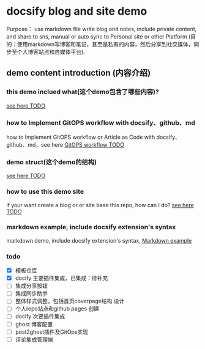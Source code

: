 # docsify blog and site demo
Purpose： use markdown file write blog and notes, include private content, and share to sns, manual or auto sync to Personal site or other Platform  (目的：使用markdown写博客和笔记，甚至是私有的内容，然后分享到社交媒体，同步至个人博客站点和自媒体平台).
## demo content introduction (内容介绍)

### this demo inclued what(这个demo包含了哪些内容)? 
[see here TODO](introduction)

### how to Implement GitOPS workflow with docsify、github、md
how to Implement GitOPS workflow or Article as Code with docsify、github、md，see here  [GitOPS workflow TODO](GitOPSworkflow)

### demo struct(这个demo的结构)
[see here TODO](introduction)

### how to use this demo site
if your want create a blog or or site base this repo, how can I do? [see here TODO](introduction)

### markdown example, include docsify extension's syntax

markdown demo, include docsify extension's syntax, [Markdown example](markdown)

### todo
- [X] 模板仓库
- [x] docify 主要插件集成，已集成：待补充
- [ ] 集成分享按钮
- [ ] 集成同步助手
- [ ] 整体样式调整，包括首页coverpage结构 设计
- [ ] 个人repo站点和github pages 创建
- [ ] docify 次要插件集成
- [ ] ghost 博客配置
- [ ] post2ghost插件及GitOps实现
- [ ] 评论集成管理端